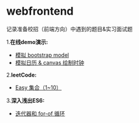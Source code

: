 # webfrontend
记录准备校招（前端方向）中遇到的题目&amp;实习面试题  

1.**在线demo演示:**  
+ [模拟 bootstrap model](https://doubledream.github.io/webfrontend/demos/model/)  
+ [模拟日历 & canvas 绘制时钟](https://doubledream.github.io/webfrontend/demos/clock/)  

2.**leetCode:**  
+ [Easy 集合（1~10）](https://github.com/Doubledream/webfrontend/blob/master/leetCode/easy1.md)  

3.**深入浅出ES6:**  
+ [迭代器和 for-of 循环](https://github.com/Doubledream/webfrontend/blob/master/blog/ES6/for-of.md)  

